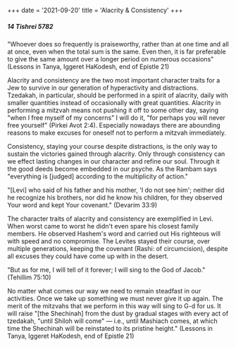 +++
date = '2021-09-20'
title = 'Alacrity & Consistency'
+++

##### 14 Tishrei 5782

"Whoever does so frequently is praiseworthy, rather than at one time and all at once, even when the total sum is the same. Even then, it is far preferable to give the same amount over a longer period on numerous occasions" (Lessons in Tanya, Iggeret HaKodesh, end of Epistle 21)

Alacrity and consistency are the two most important character traits for a Jew to survive in our generation of hyperactivity and distractions. Tzedakah, in particular, should be performed in a spirit of alacrity, daily with smaller quantities instead of occasionally with great quantities. Alacrity in performing a mitzvah means not pushing it off to some other day, saying "when I free myself of my concerns" I will do it, "for perhaps you will never free yourself" (Pirkei Avot 2:4). Especially nowadays there are abounding reasons to make excuses for oneself not to perform a mitzvah immediately. 

Consistency, staying your course despite distractions, is the only way to sustain the victories gained through alacrity. Only through consistency can we effect lasting changes in our character and refine our soul. Through it the good deeds become embedded in our psyche. As the Rambam says "everything is [judged] according to the multiplicity of action."

"[Levi] who said of his father and his mother, 'I do not see him'; neither did he recognize his brothers, nor did he know his children, for they observed Your word and kept Your covenant." (Devarim 33:9)

The character traits of alacrity and consistency are exemplified in Levi. When worst came to worst he didn't even spare his closest family members. He observed Hashem's word and carried out His righteous will with speed and no compromise. The Levites stayed their course, over multiple generations, keeping the covenant (Rashi: of circumcision), despite all excuses they could have come up with in the desert.

"But as for me, I will tell of it forever; I will sing to the God of Jacob." (Tehillim 75:10)

No matter what comes our way we need to remain steadfast in our activities. Once we take up something we must never give it up again. The merit of the mitzvahs that we perform in this way will sing to G-d for us. It will raise "[the Shechinah] from the dust by gradual stages with every act of tzedakah, "until Shiloh will come" — i.e., until Mashiach comes, at which time the Shechinah will be reinstated to its pristine height." (Lessons in Tanya, Iggeret HaKodesh, end of Epistle 21)
